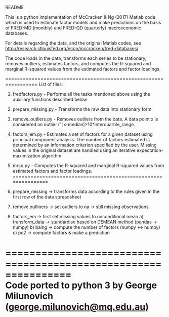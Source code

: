 README

This is a python implementation of McCracken & Ng (2017) Matlab code which is used to
estimate factor models and make predictions on the basis of FRED-MD (monthly)
and FRED-QD (quarterly) macroeconomic databases.

For details regarding the data, and the original Matlab codes, see
http://research.stlouisfed.org/econ/mccracken/fred-databases/

The code loads in the data, transforms each series to be stationary,
removes outliers, estimates factors, and computes the R-squared and
marginal R-squared values from the estimated factors and factor loadings.

=================================================================
List of files:

1. fredfactors.py - Performs all the tasks mentioned above using the auxiliary functions described below

2. prepare_missing.py - Transforms the raw data into stationary form

3. remove_outliers.py - Removes outliers from the data. A data point x is considered an outlier if |x-median|>10*interquartile_range.

4. factors_em.py - Estimates a set of factors for a given dataset using principal component analysis.
    The number of factors estimated is determined by an information criterion specified by the user.
    Missing values in the original dataset are handled using an iterative
    expectation-maximization algorithm.

5. mrsq.py - Computes the R-squared and marginal R-squared values from estimated factors and factor loadings.
===============================================================

1. prepare_missing -> transforms data according to the rules given in the first row of the data spreadsheet
2. remove outliners -> set outliers to na -> still missing observations
3. factors_em
    -> first set missing values to unconditional mean
        a) transform_data -> standardise based on DEMEAN method (pandas -> numpy)
        b) baing -> compute the number of factors (numpy <-> numpy)
        c) pc2 -> compute factors & make a prediction

===============================================================   
Code ported to python 3 by George Milunovich (george.milunovich@mq.edu.au)
===============================================================